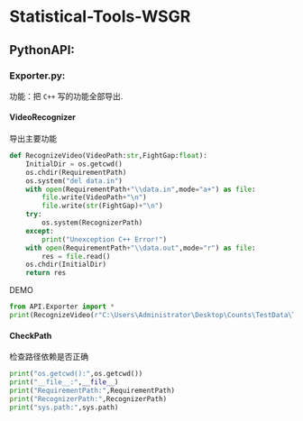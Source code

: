 # Statistical-Tools-WSGR

## PythonAPI:

### Exporter.py:

功能：把 `C++` 写的功能全部导出.

#### VideoRecognizer

导出主要功能

```python
def RecognizeVideo(VideoPath:str,FightGap:float):
    InitialDir = os.getcwd()
    os.chdir(RequirementPath)
    os.system("del data.in")
    with open(RequirementPath+"\\data.in",mode="a+") as file:
        file.write(VideoPath+"\n")
        file.write(str(FightGap)+"\n")
    try:
        os.system(RecognizerPath)
    except:
        print("Unexception C++ Error!")
    with open(RequirementPath+"\\data.out",mode="r") as file:
        res = file.read()
    os.chdir(InitialDir)
    return res
```

$\text{DEMO}$

```python
from API.Exporter import *
print(RecognizeVideo(r"C:\Users\Administrator\Desktop\Counts\TestData\TestVideo\Test.mp4",15))
```

#### CheckPath

检查路径依赖是否正确

```python
print("os.getcwd():",os.getcwd())
print("__file__:",__file__)
print("RequirementPath:",RequirementPath)
print("RecognizerPath:",RecognizerPath)
print("sys.path:",sys.path)
```



